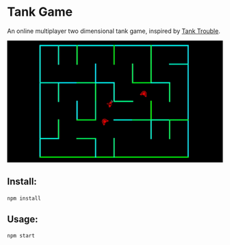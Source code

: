 # Tank Game

An online multiplayer two dimensional tank game, inspired by [Tank Trouble](https://tanktrouble.com/).

![Tanks Image](images/tanks_demo.gif)

## Install:
```
npm install
```

## Usage:
```
npm start
```
